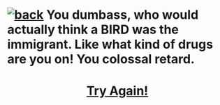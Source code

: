 # [![back](https://cdn.discordapp.com/emojis/887168885747511396?size=32)](https://dxrpy.github.io/Dxrpys-Garbage-Website/) You dumbass, who would actually think a BIRD was the immigrant. Like what kind of drugs are you on! You colossal retard.
<h1 style="text-align:center"><a href="https://dxrpy.github.io/Dxrpys-Garbage-Website/dora">Try Again!</a></h1>
